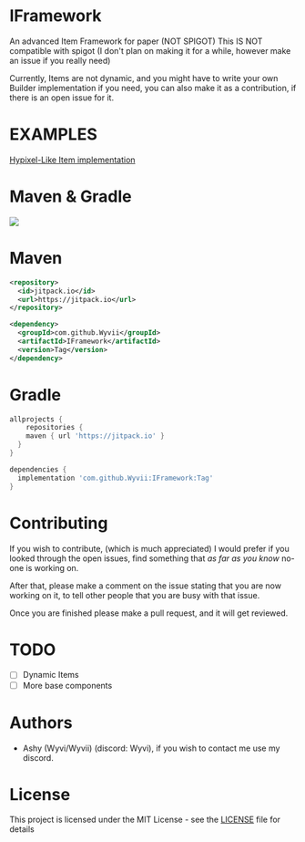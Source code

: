 # IFramework
An advanced Item Framework for paper (NOT SPIGOT)
This IS NOT compatible with spigot (I don't plan on making it for a while, however make an issue if you really need)

Currently, Items are not dynamic, and you might have to write your own Builder implementation if you need, you can also make it as a contribution, if there is an open issue for it.

# EXAMPLES
[Hypixel-Like Item implementation](https://github.com/Wyvii/IFramework/tree/master/examples)

# Maven & Gradle
[![](https://jitpack.io/v/Wyvii/IFramework.svg)](https://jitpack.io/#Wyvii/IFramework)
# Maven

```xml
<repository>
  <id>jitpack.io</id>
  <url>https://jitpack.io</url>
</repository>
```

```xml
<dependency>
  <groupId>com.github.Wyvii</groupId>
  <artifactId>IFramework</artifactId>
  <version>Tag</version>
</dependency>
```

# Gradle

```groovy
allprojects {
    repositories {
    maven { url 'https://jitpack.io' }
  }
}
```

```groovy
dependencies {
  implementation 'com.github.Wyvii:IFramework:Tag'
}
```

# Contributing

If you wish to contribute, (which is much appreciated) I would prefer if you
looked through the open issues, find something that *as far as you know* no-one is working on.

After that, please make a comment on the issue stating that you are now working on it,
to tell other people that you are busy with that issue.

Once you are finished please make a pull request, and it will get reviewed.

# TODO
- [ ] Dynamic Items
- [ ] More base components

# Authors
- Ashy (Wyvi/Wyvii) (discord: Wyvi), if you wish to contact me use my discord.
# License

This project is licensed under the MIT License - see the [LICENSE](LICENSE) file for details

